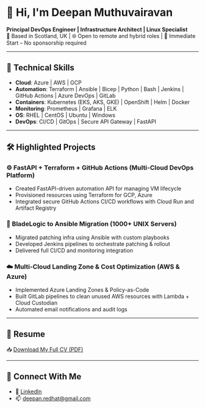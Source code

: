 # 👋 Hi, I'm Deepan Muthuvairavan

**Principal DevOps Engineer | Infrastructure Architect | Linux Specialist**  
📍 Based in Scotland, UK | 🌐 Open to remote and hybrid roles | 💼 Immediate Start – No sponsorship required

---

## 🔧 Technical Skills
- **Cloud**: Azure | AWS | GCP
- **Automation**: Terraform | Ansible | Bicep | Python | Bash | Jenkins | GitHub Actions | Azure DevOps | GitLab
- **Containers**: Kubernetes (EKS, AKS, GKE) | OpenShift | Helm | Docker
- **Monitoring**: Prometheus | Grafana | ELK
- **OS**: RHEL | CentOS | Ubuntu | Windows
- **DevOps**: CI/CD | GitOps | Secure API Gateway | FastAPI

---

## 🛠️ Highlighted Projects

### ⚙️ FastAPI + Terraform + GitHub Actions (Multi-Cloud DevOps Platform)
- Created FastAPI-driven automation API for managing VM lifecycle
- Provisioned resources using Terraform for GCP, Azure
- Integrated secure GitHub Actions CI/CD workflows with Cloud Run and Artifact Registry

### 🐧 BladeLogic to Ansible Migration (1000+ UNIX Servers)
- Migrated patching infra using Ansible with custom playbooks
- Developed Jenkins pipelines to orchestrate patching & rollout
- Delivered full CI/CD and monitoring integration

### ☁️ Multi-Cloud Landing Zone & Cost Optimization (AWS & Azure)
- Implemented Azure Landing Zones & Policy-as-Code
- Built GitLab pipelines to clean unused AWS resources with Lambda + Cloud Custodian
- Automated email notifications and audit logs

---

## 📄 Resume
📥 [Download My Full CV (PDF)]((https://github.com/deepanredhat/CV/blob/main/Resume-Linux_DevOps_PlatformEngineering_arch.pdf))

---

## 🔗 Connect With Me
- 🔗 [LinkedIn](https://www.linkedin.com/in/deepan-muthuvairavan/)
- 📫 deepan.redhat@gmail.com
